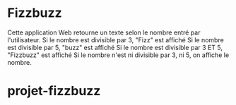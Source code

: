 # Fizzbuzz

Cette application Web retourne un texte selon le nombre entré par l'utilisateur.
Si le nombre est divisible par 3, "Fizz" est affiché
Si le nombre est divisible par 5, "buzz" est affiché
Si le nombre est divisible par 3 ET 5, "Fizzbuzz" est affiché
Si le nombre n'est ni divisible par 3, ni 5, on affiche le nombre.
# projet-fizzbuzz
